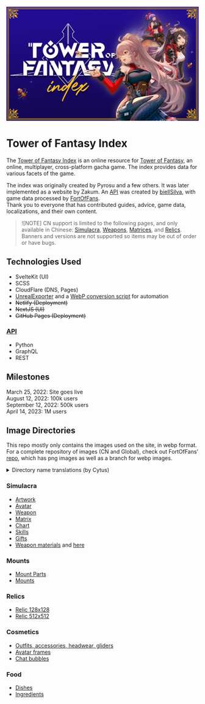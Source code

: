 ![Tower of Fantasy Index banner](/static/images/banner.png)
# Tower of Fantasy Index
The [Tower of Fantasy Index](https://toweroffantasy.info) is an online resource for [Tower of Fantasy](https://www.toweroffantasy-global.com/), an online, multiplayer, cross-platform gacha game. The index provides data for various facets of the game.

The index was originally created by Pyrosu and a few others. It was later implemented as a website by Zakum. An [API](https://github.com/biellSilva/toweroffantasy.api) was created by [biellSilva](https://github.com/biellSilva), with game data processed by [FortOfFans](https://github.com/FortOfFans).  
Thank you to everyone that has contributed guides, advice, game data, localizations, and their own content.

> ![NOTE]
> CN support is limited to the following pages, and only available in Chinese: [Simulacra](https://toweroffantasy.info/cn/simulacra), [Weapons](https://toweroffantasy.info/cn/weapons), [Matrices](https://toweroffantasy.info/cn/matrices), and [Relics](https://toweroffantasy.info/cn/relics). Banners and versions are not supported so items may be out of order or have bugs.

## Technologies Used
- SvelteKit (UI)
- SCSS
- CloudFlare (DNS, Pages)
- [UnrealExporter](https://github.com/whotookzakum/UnrealExporter) and a [WebP conversion script](/WebP) for automation
- ~~Netlify (Deployment)~~
- ~~NextJS (UI)~~
- ~~GitHub Pages (Deployment)~~

### [API](https://github.com/biellSilva/toweroffantasy.api)
- Python
- GraphQL
- REST

## Milestones
March 25, 2022: Site goes live  
August 12, 2022: 100k users  
September 12, 2022: 500k users  
April 14, 2023: 1M users

## Image Directories
This repo mostly only contains the images used on the site, in webp format. For a complete repository of images (CN and Global), check out FortOfFans' [repo](https://github.com/FortOfFans/ToF.github.io/tree/main), which has png images as well as a branch for webp images. 

<details>
  <summary>Directory name translations (by Cytus)</summary>

  | `dir`  | English |
  |--------|---------|
  | biaoti | title |
  | cangku | storage |
  | chengjiu |  achievement |
  | chouka | card draw (gacha) |
  | chuangjue | character creation |
  | daojishi | countdown |
  | digong | bottom work (?) |
  | dinggouhuodong | order event |
  | duanzao | forge (?) |
  | duiwu | party |
  | duobei | multiple |
  | fanli | rebate |
  | fuben | sub-stage |
  | gongce | public washroom |
  | grmp | ? |
  | haoyu | not sure maybe haoyou = friend? |
  | heimu | shady plot |
  | huanxing | awaken |
  | huiyi | meeting |
  | huobi | currency |
  | jiaoyihang | transaction line |
  | jiayuan | home place |
  | jiesuo | unlock |
  | jindutiao | loading bar |
  | jineng | skill |
  | jingtou | camera |
  | kechengbiao | class schedule |
  | laiyuan | source |
  | liaotian | chat |
  | lingjiang | collect reward |
  | mengjing | dream |
  | nitaijuqing | simulacrum story |
  | niudan | gachapon |
  | paimai | auction |
  | pingfen | score |
  | pingji | rating |
  | qianghua | strengthen |
  | qipao | qipao |
  | renwu | mission |
  | renwuxinxi | mission details |
  | shenge | divinity |
  | shengji | level up |
  | shenling | god and spirits |
  | shizhuang | outfits |
  | shoubing | control stick |
  | shouchong | first charge |
  | shuxingpiaozi | elemental damage display? |
  | tansuoyindao | exploration guide |
  | tishi | tip |
  | touxiang | surrender |
  | wanfa | game mode |
  | wanfashangdian | game mode shop |
  | wuqi | weapon |
  | xiaowanfa | minigame mode |
  | xiaoxi | chat message |
  | xingge | gender |
  | xingjietansuo | interstellar exploration |
  | xinxi | mail message |
  | xinzhuangbei | new gear  |
  | yindao | guide |
  | yizhi | matrices |
  | zhiye | job |
  | zhongduan | terminal |
  | zhuanfu | server change |
  | zuizhongbingqi | final weapon |
  | zuzhi | organization |
  
</details>

### Simulacra
- [Artwork](/static/Hotta/Content/Resources/UI/huanxing/lihui)
- [Avatar](Icon/Avatar)
- [Weapon](/static/Hotta/Content/Resources/Icon/weapon/Icon)
- [Matrix](/static/Hotta/Content/Resources/Icon/yizhi/256)
- [Chart](/static/Hotta/Content/Resources/UI/shizhuang/nitai/xiangqing/wuwei)
- [Skills](/static/Hotta/Content/Resources/Icon/skill)
- [Gifts](/static/Hotta/Content/Resources/Icon/ImitationGift)
- [Weapon materials](/static/Hotta/Content/Resources/Icon/zujian) and [here](/static/Hotta/Content/Resources/Icon/item)

### Mounts
- [Mount Parts](/static/Hotta/Content/Resources/Icon/Mount)
- [Mounts](/static/Hotta/Content/Resources/UI/Mount)

### Relics
- [Relic 128x128](/static/Hotta/Content/Resources/UI/Artifact/icon)
- [Relic 512x512](/static/Hotta/Content/Resources/UI/Artifact/itemicon)

### Cosmetics
- [Outfits, accessories, headwear, gliders](/static/Hotta/Content/Resources/UI/shizhuang/Fashion_icon)
- [Avatar frames](/static/Hotta/Content/Resources/Icon/AvatarFrame)
- [Chat bubbles](/static/Hotta/Content/Resources/Icon/chat/qipao)

### Food
- [Dishes](/static/Hotta/Content/Resources/Icon/caiyao)
- [Ingredients](/static/Hotta/Content/Resources/Icon/shicai)